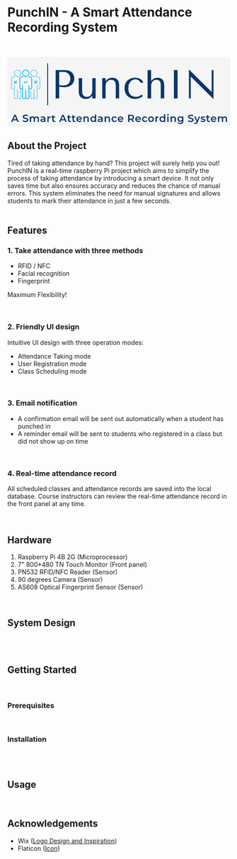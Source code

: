# PunchIN - A Smart Attendance Recording System
<br />

<p align="center">
    <img src="images/punchIN_logo.png" alt="Logo" >
</p>

## About the Project
Tired of taking attendance by hand? This project will surely help you out! PunchIN is a real-time raspberry Pi project which aims to simplify the process of taking attendance by introducing a smart device. It not only saves time but also ensures accuracy and reduces the chance of manual errors. This system eliminates the need for manual signatures and allows students to mark their attendance in just a few seconds.
<br />
<br />


## Features

### 1. Take attendance with three methods

* RFID / NFC
* Facial recognition
* Fingerprint

Maximum Flexibility!

<br/>

### 2. Friendly UI design

Intuitive UI design with three operation modes:

- Attendance Taking mode
- User Registration mode 
- Class Scheduling mode

<br/>

### 3. Email notification

- A confirmation email will be sent out automatically when a student has punched in
- A reminder email will be sent to students who registered in a class but did not show up on time

<br/>

### 4. Real-time attendance record

All scheduled classes and attendance records are saved into the local database. Course instructors can review the real-time attendance record in the front panel at any time.

<br/>

## Hardware
1. Raspberry Pi 4B 2G (Microprocessor)
2. 7" 800*480 TN Touch Monitor (Front panel)
3. PN532 RFID/NFC Reader (Sensor)
4. 90 degrees Camera (Sensor)
5. AS608 Optical Fingerprint Sensor (Sensor)

<br />

## System Design 



<br />
<br />

## Getting Started
<br />

### Prerequisites
<br />

### Installation
<br />

<br />

## Usage
<br />

## Acknowledgements
* Wix  ([Logo Design and Inspiration](https://www.wix.com/logo/maker))
* Flaticon  ([Icon](https://www.flaticon.com/))



<!-- MARKDOWN LINKS & IMAGES -->


